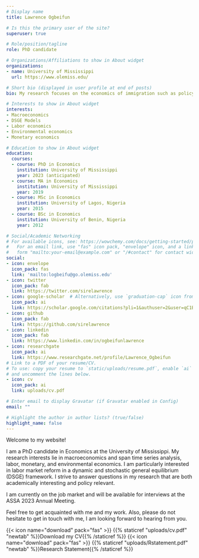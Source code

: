 ```yaml
---
# Display name
title: Lawrence Ogbeifun

# Is this the primary user of the site?
superuser: true

# Role/position/tagline
role: PhD candidate

# Organizations/Affiliations to show in About widget
organizations:
- name: University of Mississippi
  url: https://www.olemiss.edu/

# Short bio (displayed in user profile at end of posts)
bio: My research focuses on the economics of immigration such as policy analysis and determinants of integration and assimilation.

# Interests to show in About widget
interests:
- Macroeconomics
- DSGE Models
- Labor economics
- Environmental economics
- Monetary economics

# Education to show in About widget
education:
  courses:
  - course: PhD in Economics
    institution: University of Mississippi
    year: 2023 (anticipated)
  - course: MA in Economics
    institution: University of Mississippi
    year: 2019
  - course: MSc in Economics
    institution: University of Lagos, Nigeria
    year: 2015
  - course: BSc in Economics
    institution: University of Benin, Nigeria
    year: 2012 

# Social/Academic Networking
# For available icons, see: https://wowchemy.com/docs/getting-started/page-builder/#icons
#   For an email link, use "fas" icon pack, "envelope" icon, and a link in the
#   form "mailto:your-email@example.com" or "/#contact" for contact widget.
social:
- icon: envelope
  icon_pack: fas
  link: 'mailto:logbeifu@go.olemiss.edu'
- icon: twitter
  icon_pack: fab
  link: https://twitter.com/sirelawrence
- icon: google-scholar  # Alternatively, use `graduation-cap` icon from `fas` icon pack
  icon_pack: ai
  link: https://scholar.google.com/citations?pli=1&authuser=2&user=qC1Bq6cAAAAJ
- icon: github
  icon_pack: fab
  link: https://github.com/sirelawrence
- icon: linkedin
  icon_pack: fab
  link: https://www.linkedin.com/in/ogbeifunlawrence
- icon: researchgate
  icon_pack: ai
  link: https://www.researchgate.net/profile/Lawrence_Ogbeifun
# Link to a PDF of your resume/CV.
# To use: copy your resume to `static/uploads/resume.pdf`, enable `ai` icons in `params.toml`, 
# and uncomment the lines below.
- icon: cv
  icon_pack: ai
  link: uploads/cv.pdf

# Enter email to display Gravatar (if Gravatar enabled in Config)
email: ""

# Highlight the author in author lists? (true/false)
highlight_name: false
---
```


Welcome to my website!

I am a PhD candidate in Economics at the University of Mississippi. My research interests lie in macroeconomics and span time series analysis, labor, monetary, and environmental economics. I am particularly interested in labor market reform in a dynamic and stochastic general equilibrium (DSGE) framework. I strive to answer questions in my research that are both academically interesting and policy relevant.

I am currently on the job market and will be available for interviews at the ASSA 2023 Annual Meeting.

Feel free to get acquainted with me and my work. Also, please do not hesitate to get in touch with me, I am looking forward to hearing from you.

{{< icon name="download" pack="fas" >}} {{% staticref "uploads/cv.pdf" "newtab" %}}Download my CV{{% /staticref %}}
{{< icon name="download" pack="fas" >}} {{% staticref "uploads/Rstatement.pdf" "newtab" %}}Research Statement{{% /staticref %}}
